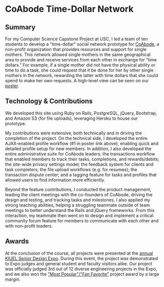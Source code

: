 # CoAbode Time-Dollar Network

## Summary
For my Computer Science Capstone Project at USC, I led a team of ten students to develop a "time-dollar" social network prototype for [CoAbode](http://www.coabode.com), a non-profit organization that provides resources and support for single mothers. This network allowed single mothers in the same geographical area to provide and receive services from each other in exchange for "time dollars." For example, if a single mother did not have the physical ability or time to do a task, she could request that it be done for her by other single mothers in the network, rewarding the latter with time dollars that she could spend to make her own requests. A high-level view can be seen on our [poster](http://mikehergenrader.com/uploads/CoAbodePosterFinal.pdf).

## Technology &amp; Contributions
We developed this site using Ruby on Rails, PostgreSQL, jQuery, Bootstrap, and Amazon S3 (for file uploads), leveraging Heroku to house our prototype.
			
My contributions were extensive, both technically and in driving the completion of the project. On the technical side, I developed the entire AJAX-enabled profile workflow (#1 in poster link above), enabling quick and detailed profile setup for new members. In addition, I also developed the entire administrative suite for CoAbode leaders; the transactions workflow that enabled members to track their tasks, completions, and rewards/debits; the site-wide privacy settings model; the feedback system for clients and task completers; the file upload workflows (e.g. for resumes); the transaction dispute center; and a tagging feature for tasks and profiles that allowed users to find information more efficiently.
			
Beyond the feature contributions, I conducted the product management, leading the client meetings with the co-founders of CoAbode, driving the design and testing, and tracking tasks and milestones. I also applied my strong teaching abilities, helping a struggling teammate outside of team meetings to better understand the Rails and jQuery frameworks. From this interaction, my teammate then went on to design and implement a critical community forum feature for members to communicate with each other and with non-profit leaders.
			
## Awards
At the conclusion of the course, all projects were presented at the [annual KIUEL Senior Design Expo](http://viterbi.usc.edu/news/news/2012/capstone-projects-show.htm). During this event, the project was demonstrated to Expo judges and general student and faculty visitors alike. Our project was officially judged 3rd out of 12 diverse engineering projects in the Expo, and we also won the ["Most Popular"/"Fan Favorite"](http://viterbi.usc.edu/students/undergrad/involvement/kiuel/cross-disciplinary/senior-design-expo-2012.htm) project award by a large margin.</p>